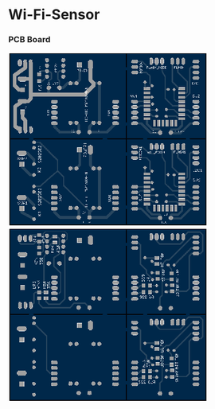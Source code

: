 # Wi-Fi-Sensor



### PCB Board

[![Top](/screenshots/PCB_top_th.png)](/screenshots/PCB_top.png)
[![Bottom](/screenshots/PCB_bottom_th.png)](/screenshots/PCB_bottom.png)

